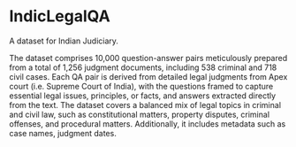 # IndicLegalQA
A dataset for Indian Judiciary.

The dataset comprises 10,000 question-answer pairs meticulously prepared from a total of 1,256 judgment documents, including 538 criminal and 718 civil cases. Each QA pair is derived from detailed legal judgments from Apex court (i.e. Supreme Court of India), with the questions framed to capture essential legal issues, principles, or facts, and answers extracted directly from the text. The dataset covers a balanced mix of legal topics in criminal and civil law, such as constitutional matters, property disputes, criminal offenses, and procedural matters. Additionally, it includes metadata such as case names, judgment dates. 
